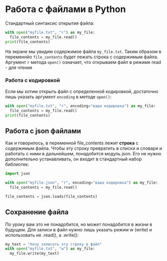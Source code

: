 # Работа с файлами в Python

Стандартный синтаксис открытия файла:
```Python
with open("myfile.txt", "r") as my_file:
  file_contents = my_file.read()
print(file_contents)
```

На экране мы увидим содержимое файла `my_file.txt`. Таким образом в переменнйо `file_contents` будет лежать строка с содержимым файла. Аргумент `r` метода `open()` означает, что открываем файл в режиме read - для чтения

### Работа с кодировкой
Если мы хотим открыть файл с определенной кодировкой, достаточно лишь указать аргумент `encoding` в методе `open()`: 

```Python
with open("myfile.txt", "r", encoding="ваша кодировка") as my_file:
  file_contents = my_file.read()
print(file_contents)
```

## Работа с json файлами
Как и говорилось, в переменной file_contents лежит **строка** с содержимым файла. Чтобы эту строку превратить в списки и словари и работать с ними в дальнейшем, понадобится модуль json. 
Его не нужно дополнительно устанавливать, он входит в стандартный набор библиотек:

```Python
import json

with open("myfile.json", "r", encoding="ваша кодировка") as my_file:
  file_contents = my_file.read()

file_contents = json.loads(file_contents)
```

## Сохранение файла
По уроку вам это не понадобится, но может понадобится в жизни в будущем.
Для записи в файл нужно лишь указать режим w (write) и использовать не .read(), а .write():

```Python
my_text = "Хочу записать эту строку в файл"
with open("myfile.txt", "w") as my_file:
  my_file.write(my_text)
```





